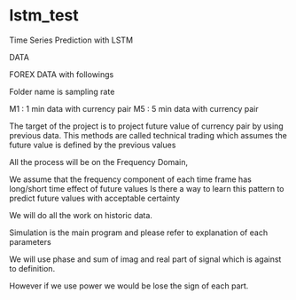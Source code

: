 # lstm_test

Time Series Prediction with LSTM

DATA 

FOREX DATA with followings

Folder name is sampling rate

 M1 : 1 min data with currency pair
 M5 : 5 min data with currency pair
 
 
 The target of the project is to project future value of currency pair by using previous data. 
 This methods are called technical trading which assumes the future value is defined by the previous values
 
 All the process will be on the Frequency Domain,
 
 We assume that the frequency component of each time frame has long/short time effect of future values
 Is there a way to learn this pattern to predict future values with acceptable certainty
 
 
 We will do all the work on historic data.
 
 
 Simulation is the main program and please refer to explanation of each parameters
 
 We will use phase and sum of imag and real part of signal which is against to definition. 
 
 However if we use power we would be lose the sign of each part.
 
  
 